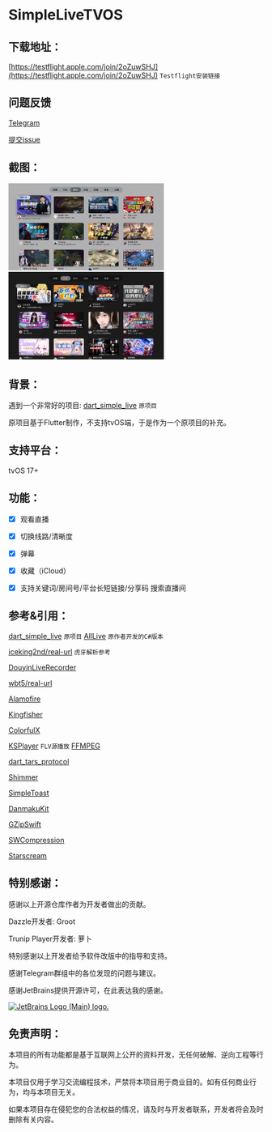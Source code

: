 # SimpleLiveTVOS

## 下载地址：

[https://testflight.apple.com/join/2oZuwSHJ](https://testflight.apple.com/join/2oZuwSHJ) `Testflight安装链接`

## 问题反馈

[Telegram](https://t.me/+N1BDeo05leU0OWVl)

[提交issue](https://github.com/pcccccc/SimpleLiveTVOS/issues/new/choose)

## 截图：

  <img src="./ScreenShot/normal.png" alt="浅色模式" style="zoom:30%;" />

  <img src="./ScreenShot/dark_mode.png" alt="深色模式" style="zoom:30%;" />

## 背景：

遇到一个非常好的项目:  [dart_simple_live](https://github.com/xiaoyaocz/dart_simple_live/) `原项目`

原项目基于Flutter制作，不支持tvOS端，于是作为一个原项目的补充。

## 支持平台：

tvOS 17+ 

## 功能：

* [x] 观看直播

* [x] 切换线路/清晰度

* [x] 弹幕

* [x] 收藏（iCloud）

* [x] 支持关键词/房间号/平台长短链接/分享码 搜索直播间

## 参考&引用：

[dart_simple_live](https://github.com/xiaoyaocz/dart_simple_live/) `原项目`  [AllLive](https://github.com/xiaoyaocz/AllLive) `原作者开发的C#版本`

[iceking2nd/real-url](https://github.com/iceking2nd/real-url) `虎牙解析参考`

[DouyinLiveRecorder](https://github.com/ihmily/DouyinLiveRecorder)

[wbt5/real-url](https://github.com/wbt5/real-url)

[Alamofire](https://github.com/Alamofire/Alamofire)

[Kingfisher](https://github.com/onevcat/Kingfisher)

[ColorfulX](https://github.com/Lakr233/ColorfulX) 

[KSPlayer](https://github.com/kingslay/KSPlayer) `FLV源播放` [FFMPEG](https://github.com/FFmpeg/FFmpeg)

[dart_tars_protocol](https://github.com/xiaoyaocz/dart_tars_protocol.git)

[Shimmer](https://github.com/markiv/SwiftUI-Shimmer)

[SimpleToast](https://github.com/sanzaru/SimpleToast)

[DanmakuKit](https://github.com/qyz777/DanmakuKit)

[GZipSwift](https://github.com/1024jp/GzipSwift)

[SWCompression](https://github.com/tsolomko/SWCompression)

[Starscream](https://github.com/daltoniam/Starscream)


## 特别感谢：

感谢以上开源仓库作者为开发者做出的贡献。

Dazzle开发者: Groot 

Trunip Player开发者: 萝卜 

特别感谢以上开发者给予软件改版中的指导和支持。

感谢Telegram群组中的各位发现的问题与建议。

感谢JetBrains提供开源许可，在此表达我的感谢。

<a href="https://jb.gg/OpenSourceSupport" target="_blank"><img src="https://resources.jetbrains.com/storage/products/company/brand/logos/jb_beam.png" alt="JetBrains Logo (Main) logo." width="150"></a>

## 免责声明：

本项目的所有功能都是基于互联网上公开的资料开发，无任何破解、逆向工程等行为。

本项目仅用于学习交流编程技术，严禁将本项目用于商业目的。如有任何商业行为，均与本项目无关。

如果本项目存在侵犯您的合法权益的情况，请及时与开发者联系，开发者将会及时删除有关内容。
